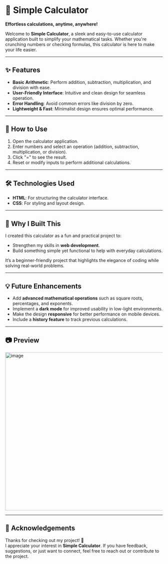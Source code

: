 # 🧮 Simple Calculator  
**Effortless calculations, anytime, anywhere!**  

Welcome to **Simple Calculator**, a sleek and easy-to-use calculator application built to simplify your mathematical tasks. Whether you're crunching numbers or checking formulas, this calculator is here to make your life easier.  

---

## ✨ Features  
- **Basic Arithmetic**: Perform addition, subtraction, multiplication, and division with ease.  
- **User-Friendly Interface**: Intuitive and clean design for seamless operation.  
- **Error Handling**: Avoid common errors like division by zero.  
- **Lightweight & Fast**: Minimalist design ensures optimal performance.  

---

## 🎯 How to Use  
1. Open the calculator application.  
2. Enter numbers and select an operation (addition, subtraction, multiplication, or division).  
3. Click "=" to see the result.  
4. Reset or modify inputs to perform additional calculations.  

---

## 🛠️ Technologies Used  
- **HTML**: For structuring the calculator interface.  
- **CSS**: For styling and layout design.  

---

## 🌟 Why I Built This  
I created this calculator as a fun and practical project to:  
- Strengthen my skills in **web development**.  
- Build something simple yet functional to help with everyday calculations.  

It’s a beginner-friendly project that highlights the elegance of coding while solving real-world problems.  

---

## 💡 Future Enhancements  
- Add **advanced mathematical operations** such as square roots, percentages, and exponents.  
- Implement a **dark mode** for improved usability in low-light environments.  
- Make the design **responsive** for better performance on mobile devices.  
- Include a **history feature** to track previous calculations.  

---

## 📷 Preview  
<img width="506" alt="image" src="https://github.com/user-attachments/assets/9cfd482d-bacc-40fe-b19b-cf18aa996289">


---

## 🙌 Acknowledgements  
Thanks for checking out my project! 🙏  
I appreciate your interest in **Simple Calculator**. If you have feedback, suggestions, or just want to connect, feel free to reach out or contribute to the project.  

